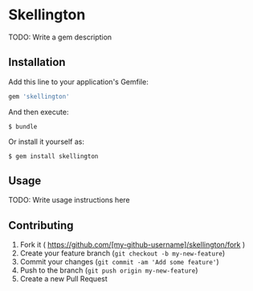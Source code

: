 # Skellington

TODO: Write a gem description

## Installation

Add this line to your application's Gemfile:

```ruby
gem 'skellington'
```

And then execute:

    $ bundle

Or install it yourself as:

    $ gem install skellington

## Usage

TODO: Write usage instructions here

## Contributing

1. Fork it ( https://github.com/[my-github-username]/skellington/fork )
2. Create your feature branch (`git checkout -b my-new-feature`)
3. Commit your changes (`git commit -am 'Add some feature'`)
4. Push to the branch (`git push origin my-new-feature`)
5. Create a new Pull Request
